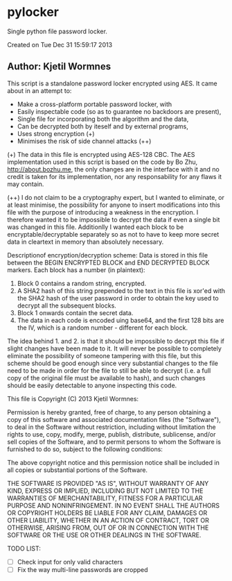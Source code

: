 # pylocker
Single python file password locker.

Created on Tue Dec 31 15:59:17 2013

## Author: Kjetil Wormnes


This script is a standalone password locker encrypted using AES. It came about
in an attempt to:
* Make a cross-platform portable password locker, with
* Easily inspectable code (so as to guarantee no backdoors are present),
* Single file for incorporating both the algorithm and the data,
* Can be decrypted both by iteself and by external programs,
* Uses strong encryption (+)
* Minimises the risk of side channel attacks (++)
    
(+)  The data in this file is encrypted using AES-128 CBC. The AES implementation
  used in this script is based on the code by Bo Zhu, http://about.bozhu.me, the
  only changes are in the interface with it and no credit is taken for its
  implementation, nor any responsability for any flaws it may contain.

(++) I do not claim to be a cryptography expert, but I wanted to eliminate, or
  at least minimise, the possibility for anyone to insert modifications into
  this file with the purpose of introducing a weakness in the encryption. I 
  therefore wanted it to be impossible to decrypt the data if even a single bit
  was changed in this file. 
  Additionlly I wanted each block to be encryptable/decryptable separately so
  as not to have to keep more secret data in cleartext in memory than absolutely
  necessary.

  
Descriptionof encryption/decryption scheme:
Data is stored in this file between the BEGIN ENCRYPTED BLOCK and END
DECRYPTED BLOCK markers. 
Each block has a number (in plaintext):

1. Block 0 contains a random string, encrypted.
2. A SHA2 hash of this string prepended to the text in this file is xor'ed with
   the SHA2 hash of the user password in order to obtain the key used to decrypt
   all the subsequent blocks.
3. Block 1 onwards contain the secret data.
4. The data in each code is encoded uing base64, and the first 128 bits are the IV,
which is a random number - different for each block.

The idea behind 1. and 2. is that it should be impossible to decrypt this file
if slight changes have been made to it. It will never be possible to completely
eliminate the possibility of someone tampering with this file, but this scheme
should be good enough since very substantial changes to the file need to be
made in order for the file to still be able to decrypt (i.e. a full copy of
the original file must be available to hash), and such changes should be 
easily detectable to anyone inspecting this code.

This file is Copyright (C) 2013 Kjetil Wormnes:

Permission is hereby granted, free of charge, to any person obtaining a
copy of this software and associated documentation files (the "Software"),
to deal in the Software without restriction, including without limitation
the rights to use, copy, modify, merge, publish, distribute, sublicense,
and/or sell copies of the Software, and to permit persons to whom the
Software is furnished to do so, subject to the following conditions:

The above copyright notice and this permission notice shall be included in
all copies or substantial portions of the Software.

THE SOFTWARE IS PROVIDED "AS IS", WITHOUT WARRANTY OF ANY KIND, EXPRESS OR
IMPLIED, INCLUDING BUT NOT LIMITED TO THE WARRANTIES OF MERCHANTABILITY,
FITNESS FOR A PARTICULAR PURPOSE AND NONINFRINGEMENT. IN NO EVENT SHALL
THE AUTHORS OR COPYRIGHT HOLDERS BE LIABLE FOR ANY CLAIM, DAMAGES OR OTHER
LIABILITY, WHETHER IN AN ACTION OF CONTRACT, TORT OR OTHERWISE, ARISING
FROM, OUT OF OR IN CONNECTION WITH THE SOFTWARE OR THE USE OR OTHER
DEALINGS IN THE SOFTWARE.



TODO LIST:
 - [ ] Check input for only valid characters
 - [ ] Fix the way multi-line passwords are cropped
